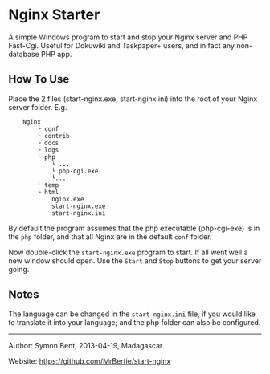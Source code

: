 ﻿Nginx Starter
======

A simple Windows program to start and stop your Nginx server and PHP Fast-Cgi.  Useful for Dokuwiki and Taskpaper+ users, and in fact any non-database PHP app.

How To Use
------
Place the 2 files (start-nginx.exe, start-nginx.ini) into the root of your Nginx server folder.  E.g.

```
    Nginx
        └ conf
        └ contrib
        └ docs
        └ logs
        └ php
            └ ...
            └ php-cgi.exe
            └...
        └ temp
        └ html
            nginx.exe
            start-nginx.exe
            start-nginx.ini
```
      
By default the program assumes that the php executable (php-cgi-exe) is in the `php` folder, and that all Nginx are in the default `conf` folder.

Now double-click the `start-nginx.exe` program to start.  If all went well a new window should open.  Use the `Start` and `Stop` buttons to get your server going.

Notes
------
The language can be changed in the `start-nginx.ini` file, if you would like to translate it into your language; and the php folder can also be configured.

------

Author: Symon Bent, 2013-04-19, Madagascar

Website: https://github.com/MrBertie/start-nginx